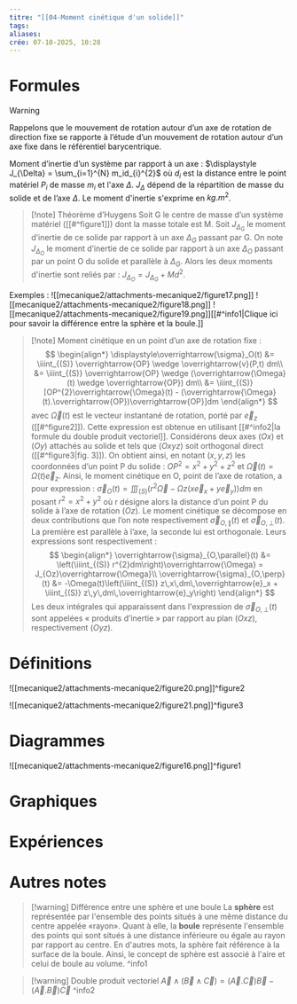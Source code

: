 ```yaml
---
titre: "[[04-Moment cinétique d'un solide]]"
tags:
aliases:
crée: 07-10-2025, 10:28
---
```

# Formules
> [!warning]
> Rappelons que le mouvement de rotation autour d’un axe de rotation de direction fixe se rapporte à l’étude d’un mouvement de rotation autour d’un axe fixe dans le référentiel barycentrique.

Moment d’inertie d’un système par rapport à un axe : $\displaystyle J_{\Delta} = \sum_{i=1}^{N} m_id_{i}^{2}$ où $d_i$ est la distance entre le point matériel $P_i$ de masse $m_i$ et l'axe $\Delta$. $J_{\Delta}$ dépend de la répartition de masse du solide et de l’axe $\Delta$. Le moment d'inertie s'exprime en $kg.m^{2}$.

> [!note] Théorème d’Huygens
> Soit G le centre de masse d’un système matériel ([[#^figure1]]) dont la masse totale est M. Soit $J_{\Delta_G}$ le moment d’inertie de ce solide par rapport à un axe $\Delta_G$ passant par G. On note $J_{\Delta_O}$ le moment d’inertie de ce solide par rapport à un axe $\Delta_O$ passant par un point O du solide et parallèle à $\Delta_G$. Alors les deux moments d'inertie sont reliés par : $J_{\Delta_O} = J_{\Delta_G} + Md^{2}$.

Exemples :
![[mecanique2/attachments-mecanique2/figure17.png]]
![[mecanique2/attachments-mecanique2/figure18.png]]
![[mecanique2/attachments-mecanique2/figure19.png]][[#^info1|Clique ici pour savoir la différence entre la sphère et la boule.]]

> [!note] Moment cinétique en un point d’un axe de rotation fixe :
> $$
> \begin{align*}
> \displaystyle\overrightarrow{\sigma}_O(t) &= \iiint_{(S)} \overrightarrow{OP} \wedge \overrightarrow{v}(P,t) dm\\
> &= \iiint_{(S)} \overrightarrow{OP} \wedge (\overrightarrow{\Omega}(t) \wedge \overrightarrow{OP}) dm\\
> &= \iiint_{(S)} [OP^{2}\overrightarrow{\Omega}(t) - (\overrightarrow{\Omega}(t).\overrightarrow{OP})\overrightarrow{OP}]dm
> \end{align*}
> $$
> avec $\overrightarrow{\Omega}(t)$ est le vecteur instantané de rotation, porté par $\overrightarrow{e}_z$ ([[#^figure2]]). Cette expression est obtenue en utilisant [[#^info2|la formule du double produit vectoriel]].
> Considérons deux axes $(Ox)$ et $(Oy)$ attachés au solide et tels que $(Oxyz)$ soit orthogonal direct ([[#^figure3|fig. 3]]). On obtient ainsi, en notant $(x, y, z)$ les coordonnées d’un point P du solide : $OP^{2} = x^{2} + y^{2} + z^{2}$ et $\overrightarrow{\Omega}(t) = \Omega(t) \overrightarrow{e}_z$. Ainsi, le moment cinétique en O, point de l’axe de rotation, a pour expression : $\displaystyle\overrightarrow{\sigma}_O(t) = \iiint_{(S)} (r^{2}\overrightarrow{\Omega} - \Omega z(x\overrightarrow{e}_x + y\overrightarrow{e}_y))dm$ en posant $r^{2} = x^{2} + y^{2}$ où r désigne alors la distance d’un point P du solide à l’axe de rotation $(Oz)$.
> Le moment cinétique se décompose en deux contributions que l’on note respectivement $\overrightarrow{\sigma}_{O,\parallel}(t)$ et $\overrightarrow{\sigma}_{O,\perp}(t)$. La première est parallèle à l’axe, la seconde lui est orthogonale. Leurs expressions sont respectivement :
> $$
> \begin{align*}
> \overrightarrow{\sigma}_{O,\parallel}(t) &= \left(\iiint_{(S)} r^{2}dm\right)\overrightarrow{\Omega} = J_{Oz}\overrightarrow{\Omega}\\
> \overrightarrow{\sigma}_{O,\perp}(t) &= -\Omega(t)\left(\iiint_{(S)} z\,x\,dm\,\overrightarrow{e}_x + \iiint_{(S)} z\,y\,dm\,\overrightarrow{e}_y\right)
> \end{align*}
> $$
> Les deux intégrales qui apparaissent dans l'expression de $\overrightarrow{\sigma}_{O,\perp}(t)$ sont appelées « produits d’inertie » par rapport au plan $(Oxz)$, respectivement $(Oyz)$.

# Définitions
![[mecanique2/attachments-mecanique2/figure20.png]]^figure2

![[mecanique2/attachments-mecanique2/figure21.png]]^figure3
# Diagrammes
![[mecanique2/attachments-mecanique2/figure16.png]]^figure1
# Graphiques

# Expériences

# Autres notes
> [!warning] Différence entre une sphère et une boule
> La **sphère** est représent​ée par l'ensemble des points situés à une même distance du centre appelée «rayon».
> Quant à elle, la **boule** représente l'ensemble des points qui sont situés à une distance inférieure ou égale au rayon par rapport au centre.
> En d'autres mots, la sphère fait référence à la surface de la boule. Ainsi, le concept de sphère est associé à l'aire et celui de boule au volume.
^info1

> [!warning] Double produit vectoriel
> $\overrightarrow{A} \wedge (\overrightarrow{B} \wedge \overrightarrow{C}) = (\overrightarrow{A} . \overrightarrow{C})\overrightarrow{B} - (\overrightarrow{A} . \overrightarrow{B})\overrightarrow{C}$
^info2
